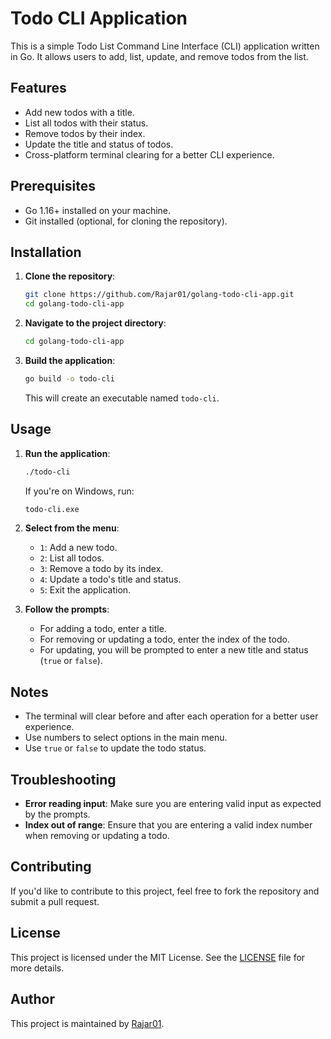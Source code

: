 # Todo CLI Application

This is a simple Todo List Command Line Interface (CLI) application written in Go. It allows users to add, list, update, and remove todos from the list.

## Features

- Add new todos with a title.
- List all todos with their status.
- Remove todos by their index.
- Update the title and status of todos.
- Cross-platform terminal clearing for a better CLI experience.

## Prerequisites

- Go 1.16+ installed on your machine.
- Git installed (optional, for cloning the repository).

## Installation

1. **Clone the repository**:

    ```bash
    git clone https://github.com/Rajar01/golang-todo-cli-app.git
    cd golang-todo-cli-app
    ```

2. **Navigate to the project directory**:

    ```bash
    cd golang-todo-cli-app
    ```

3. **Build the application**:

    ```bash
    go build -o todo-cli
    ```

    This will create an executable named `todo-cli`.

## Usage

1. **Run the application**:

    ```bash
    ./todo-cli
    ```

    If you're on Windows, run:

    ```cmd
    todo-cli.exe
    ```

2. **Select from the menu**:

    - `1`: Add a new todo.
    - `2`: List all todos.
    - `3`: Remove a todo by its index.
    - `4`: Update a todo's title and status.
    - `5`: Exit the application.

3. **Follow the prompts**:

    - For adding a todo, enter a title.
    - For removing or updating a todo, enter the index of the todo.
    - For updating, you will be prompted to enter a new title and status (`true` or `false`).

## Notes

- The terminal will clear before and after each operation for a better user experience.
- Use numbers to select options in the main menu.
- Use `true` or `false` to update the todo status.

## Troubleshooting

- **Error reading input**: Make sure you are entering valid input as expected by the prompts.
- **Index out of range**: Ensure that you are entering a valid index number when removing or updating a todo.

## Contributing

If you'd like to contribute to this project, feel free to fork the repository and submit a pull request.

## License

This project is licensed under the MIT License. See the [LICENSE](LICENSE) file for more details.

## Author

This project is maintained by [Rajar01](https://github.com/Rajar01).
